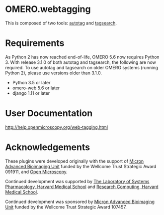 OMERO.webtagging
================

This is composed of two tools: [autotag](autotag/README.rst) and
[tagsearch](tagsearch/README.rst).

Requirements
============

As Python 2 has now reached end-of-life, OMERO 5.6 now
requires Python 3. With release 3.1.0 of both autotag and
tagsearch, the following are now required. To use autotag
and tagsearch on older OMERO systems (running Python 2),
please use versions older than 3.1.0.

* Python 3.5 or later
* omero-web 5.6 or later
* django 1.11 or later

User Documentation
==================

http://help.openmicroscopy.org/web-tagging.html

Acknowledgements
================

These plugins were developed originally with the
support of [Micron Advanced Bioimaging Unit](https://micronoxford.com/)
funded by the Wellcome Trust Strategic Award 091911,
and [Open Microscopy](https://www.openmicroscopy.org/).

Continued development was supported by [The Laboratory
of Systems Pharmacology, Harvard Medical School](https://hits.harvard.edu/the-program/laboratory-of-systems-pharmacology/research-program/) and
[Research Computing, Harvard Medical School](https://it.hms.harvard.edu/our-services/research-computing).

Continued development was sponsored by
[Micron Advanced Bioimaging Unit](https://micronoxford.com/)
funded by the Wellcome Trust Strategic Award 107457.
